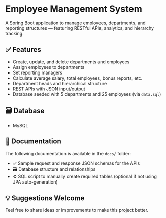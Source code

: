# Employee Management System

A Spring Boot application to manage employees, departments, and reporting structures — featuring RESTful APIs, analytics, and hierarchy tracking.

## ✅ Features

- Create, update, and delete departments and employees
- Assign employees to departments
- Set reporting managers
- Calculate average salary, total employees, bonus reports, etc.
- Department heads and hierarchical structure
- REST APIs with JSON input/output
- Database seeded with 5 departments and 25 employees (via `data.sql`)

## 🗃️ Database

- MySQL

## 📄 Documentation

The following documentation is available in the `docs/` folder:

- ✅ Sample request and response JSON schemas for the APIs
- 🗃️ Database structure and relationships
- ⚙️ SQL script to manually create required tables (optional if not using JPA auto-generation)

## 💡 Suggestions Welcome

Feel free to share ideas or improvements to make this project better.
